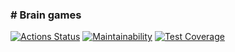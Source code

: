 ### # Brain games

[![Actions Status](https://github.com/borisovaldv/python-project-49/workflows/hexlet-check/badge.svg)](https://github.com/borisovaldv/python-project-49/actions)
[![Maintainability](https://api.codeclimate.com/v1/badges/8fb3116cd1e82ee64764/maintainability)](https://codeclimate.com/github/borisovaldv/python-project-49/maintainability)
[![Test Coverage](https://api.codeclimate.com/v1/badges/8fb3116cd1e82ee64764/test_coverage)](https://codeclimate.com/github/borisovaldv/python-project-49/test_coverage)